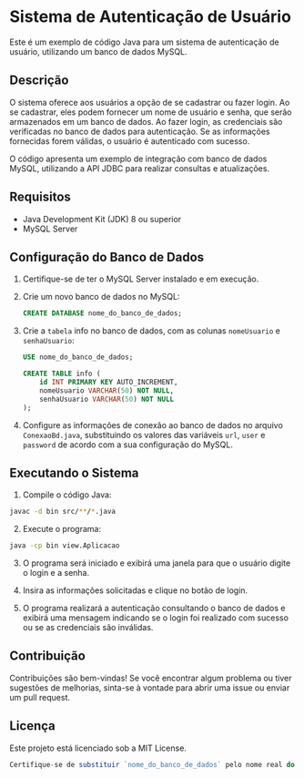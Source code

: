 # Sistema de Autenticação de Usuário

Este é um exemplo de código Java para um sistema de autenticação de usuário, utilizando um banco de dados MySQL.

## Descrição

O sistema oferece aos usuários a opção de se cadastrar ou fazer login. Ao se cadastrar, eles podem fornecer um nome de usuário e senha, que serão armazenados em um banco de dados. Ao fazer login, as credenciais são verificadas no banco de dados para autenticação. Se as informações fornecidas forem válidas, o usuário é autenticado com sucesso.

O código apresenta um exemplo de integração com banco de dados MySQL, utilizando a API JDBC para realizar consultas e atualizações.

## Requisitos

- Java Development Kit (JDK) 8 ou superior
- MySQL Server

## Configuração do Banco de Dados

1. Certifique-se de ter o MySQL Server instalado e em execução.

2. Crie um novo banco de dados no MySQL:

   ```sql
   CREATE DATABASE nome_do_banco_de_dados;
   ```

3. Crie a `tabela` info no banco de dados, com as colunas `nomeUsuario` e `senhaUsuario`:

    ```sql
    USE nome_do_banco_de_dados;

    CREATE TABLE info (
        id INT PRIMARY KEY AUTO_INCREMENT,
        nomeUsuario VARCHAR(50) NOT NULL,
        senhaUsuario VARCHAR(50) NOT NULL
    ); 
    ```
4. Configure as informações de conexão ao banco de dados no arquivo `ConexaoBd.java`, substituindo os valores das variáveis `url`, `user` e `password` de acordo com a sua configuração do MySQL.

## Executando o Sistema

1. Compile o código Java:

```bash
javac -d bin src/**/*.java
```

2. Execute o programa:

```bash
java -cp bin view.Aplicacao
```

3. O programa será iniciado e exibirá uma janela para que o usuário digite o login e a senha.

4. Insira as informações solicitadas e clique no botão de login.

5.  O programa realizará a autenticação consultando o banco de dados e exibirá uma mensagem indicando se o login foi realizado com sucesso ou se as credenciais são inválidas.

## Contribuição
Contribuições são bem-vindas! Se você encontrar algum problema ou tiver sugestões de melhorias, sinta-se à vontade para abrir uma issue ou enviar um pull request.

## Licença
Este projeto está licenciado sob a MIT License.

```javascript
Certifique-se de substituir `nome_do_banco_de_dados` pelo nome real do seu banco de dados e personalizar outras seções de acordo com as especificidades do seu código e do seu projeto. 
```




